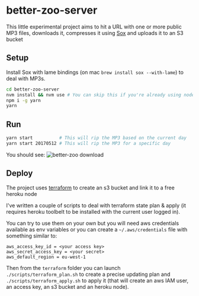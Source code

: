 better-zoo-server
===

This little experimental project aims to hit a URL with one or more public MP3 files, downloads it, compresses it using [Sox](http://sox.sourceforge.net/) and uploads it to an S3 bucket

Setup
---
Install Sox with lame bindings (on mac `brew install sox --with-lame`) to deal with MP3s.

```bash
cd better-zoo-server
nvm install && nvm use # You can skip this if you're already using node v7.7.+
npm i -g yarn
yarn
```

Run
---

```bash
yarn start          # This will rip the MP3 based on the current day
yarn start 20170512 # This will rip the MP3 for a specific day
```

You should see:
![better-zoo download](https://cloud.githubusercontent.com/assets/958803/26038895/af2d814a-3912-11e7-896a-7588c59bfab2.gif)



Deploy
---
The project uses [terraform](https://www.terraform.io/) to create an s3 bucket and link it to a free heroku node

I've written a couple of scripts to deal with terraform state plan & apply (it requires heroku toolbelt to be installed with the current user logged in).

You can try to use them on your own but you will need aws credentials available as env variables or you can create a `~/.aws/credentials` file with something similar to:

```
aws_access_key_id = <your access key>
aws_secret_access_key = <your secret>
aws_default_region = eu-west-1
```

Then from the `terraform` folder you can launch `./scripts/terraform_plan.sh` to create a precise updating plan and `./scripts/terraform_apply.sh` to apply it (that will create an aws IAM user, an access key, an s3 bucket and an heroku node).
